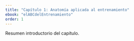```yaml
---
title: "Capítulo 1: Anatomía aplicada al entrenamiento"
ebook: "elABCdelEntrenamiento"
order: 1
---
```

Resumen introductorio del capítulo.


